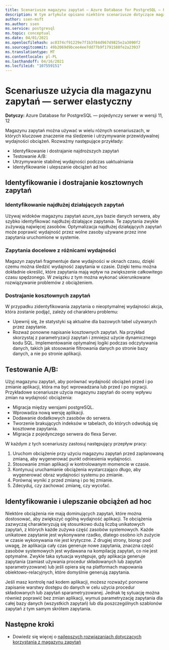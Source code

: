 ```yaml
---
title: Scenariusze magazynu zapytań — Azure Database for PostgreSQL — Flex Server
description: W tym artykule opisano niektóre scenariusze dotyczące magazynu zapytań w Azure Database for PostgreSQL — Flex Server.
author: ssen-msft
ms.author: ssen
ms.service: postgresql
ms.topic: conceptual
ms.date: 04/01/2021
ms.openlocfilehash: ac0374cf91229e7f1b3f84d967d9825e2a3090f2
ms.sourcegitcommit: 49b2069d9bcee4ee7dd77b9f1791588fe2a23937
ms.translationtype: MT
ms.contentlocale: pl-PL
ms.lasthandoff: 04/16/2021
ms.locfileid: "107559151"
---
```

# <a name="usage-scenarios-for-query-store---flexible-server"></a>Scenariusze użycia dla magazynu zapytań — serwer elastyczny

**Dotyczy:** Azure Database for PostgreSQL — pojedynczy serwer w wersji 11, 12

Magazynu zapytań można używać w wielu różnych scenariuszach, w których kluczowe znaczenie ma śledzenie i utrzymywanie przewidywalnej wydajności obciążeń. Rozważmy następujące przykłady: 
- Identyfikowanie i dostrajanie najdroższych zapytań 
- Testowanie A/B: 
- Utrzymywanie stabilnej wydajności podczas uaktualniania 
- Identyfikowanie i ulepszanie obciążeń ad hoc 

## <a name="identify-and-tune-expensive-queries"></a>Identyfikowanie i dostrajanie kosztownych zapytań 

### <a name="identify-longest-running-queries"></a>Identyfikowanie najdłużej działających zapytań 
Używaj widoków magazynu zapytań azure_sys bazie danych serwera, aby szybko identyfikować najdłużej działające zapytania. Te zapytania zwykle zużywają najwięcej zasobów. Optymalizacja najdłużej działających zapytań może poprawić wydajność przez wolne zasoby używane przez inne zapytania uruchomione w systemie. 

### <a name="target-queries-with-performance-deltas"></a>Zapytania docelowe z różnicami wydajności 
Magazyn zapytań fragmentuje dane wydajności w oknach czasu, dzięki czemu można śledzić wydajność zapytania w czasie. Dzięki temu można dokładnie określić, które zapytania mają wpływ na zwiększenie całkowitego czasu spędzonego. W związku z tym można wykonać ukierunkowane rozwiązywanie problemów z obciążeniem.

### <a name="tuning-expensive-queries"></a>Dostrajanie kosztownych zapytań 
W przypadku zidentyfikowania zapytania o nieoptymalnej wydajności akcja, która zostanie podjąć, zależy od charakteru problemu: 
- Upewnij się, że statystyki są aktualne dla bazowych tabel używanych przez zapytanie.
- Rozważ ponowne napisanie kosztownych zapytań. Na przykład skorzystaj z parametryzacji zapytań i zmniejsz użycie dynamicznego kodu SQL. Implementowanie optymalnej logiki podczas odczytywania danych, takich jak stosowanie filtrowania danych po stronie bazy danych, a nie po stronie aplikacji. 


## <a name="ab-testing"></a>Testowanie A/B: 
Użyj magazynu zapytań, aby porównać wydajność obciążeń przed i po zmianie aplikacji, która ma być wprowadzana lub przed i po migracji. Przykładowe scenariusze użycia magazynu zapytań do oceny wpływu zmian na wydajność obciążenia: 
- Migracja między wersjami postgreSQL. 
- Wprowadza nową wersję aplikacji. 
- Dodawanie dodatkowych zasobów do serwera. 
- Tworzenie brakujących indeksów w tabelach, do których odwołują się kosztowne zapytania. 
- Migracja z pojedynczego serwera do flexa Server. 
 
W każdym z tych scenariuszy zastosuj następujący przepływ pracy: 
1. Uruchom obciążenie przy użyciu magazynu zapytań przed zaplanowaną zmianą, aby wygenerować punkt odniesienia wydajności. 
2. Stosowanie zmian aplikacji w kontrolowanym momencie w czasie. 
3. Kontynuuj uruchamianie obciążenia wystarczająco długo, aby wygenerować obraz wydajności systemu po zmianie. 
4. Porównaj wyniki z przed zmianą i po tej zmianie. 
5. Zdecyduj, czy zachować zmianę, czy wycofać. 


## <a name="identify-and-improve-ad-hoc-workloads"></a>Identyfikowanie i ulepszanie obciążeń ad hoc 
Niektóre obciążenia nie mają dominujących zapytań, które można dostosować, aby zwiększyć ogólną wydajność aplikacji. Te obciążenia zazwyczaj charakteryzują się stosunkowo dużą liczbą unikatowych zapytań, z których każde zużywa część zasobów systemowych. Każde unikatowe zapytanie jest wykonywane rzadko, dlatego osobno ich zużycie w czasie wykonywania nie jest krytyczne. Z drugiej strony, biorąc pod uwagę, że aplikacja cały czas generuje nowe zapytania, znaczna część zasobów systemowych jest wydawana na kompilację zapytań, co nie jest optymalne. Zwykle taka sytuacja występuje, gdy aplikacja generuje zapytania (zamiast używania procedur składowanych lub zapytań sparametryzowane) lub jeśli opiera się na platformach mapowania obiektowo-relacyjnych, które domyślnie generują zapytania. 
 
Jeśli masz kontrolę nad kodem aplikacji, możesz rozważyć ponowne zapisanie warstwy dostępu do danych w celu użycia procedur składowanych lub zapytań sparametryzowanej. Jednak tę sytuację można również poprawić bez zmian aplikacji, wymuś parametryzację zapytania dla całej bazy danych (wszystkich zapytań) lub dla poszczególnych szablonów zapytań z tym samym skrótem zapytania. 

## <a name="next-steps"></a>Następne kroki
- Dowiedz się więcej o [najlepszych rozwiązaniach dotyczących korzystania z magazynu zapytań](concepts-query-store-best-practices.md)

